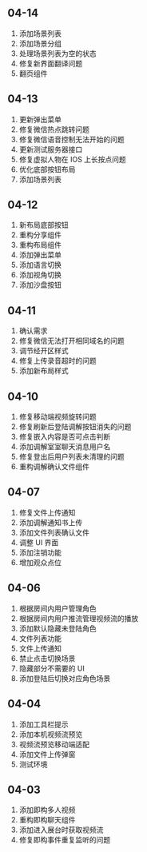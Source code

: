 ## 04-14

1. 添加场景列表
2. 添加场景分组
3. 处理场景列表为空的状态
4. 修复新界面翻译问题
5. 翻页组件

## 04-13

1. 更新弹出菜单
2. 修复微信热点跳转问题
3. 修复微信语音控制无法开始的问题
4. 更新测试服务器接口
5. 修复虚拟人物在 IOS 上长按点问题
6. 优化底部按钮布局
7. 添加场景列表

## 04-12

1. 新布局底部按钮
2. 重构分享组件
3. 重构布局组件
4. 添加弹出菜单
5. 添加语言切换
6. 添加视角切换
7. 添加沙盘按钮

## 04-11

1. 确认需求
2. 修复微信无法打开相同域名的问题
3. 调节经开区样式
4. 修复上传录音超时的问题
5. 添加新布局样式

## 04-10

1. 修复移动端视频旋转问题
2. 修复刷新后登陆调解按钮消失的问题
3. 修复嵌入内容是否可点击判断
4. 添加调解室室聊天消息用户名
5. 修复登出后用户列表未清理的问题
6. 重构调解确认文件组件

## 04-07

1. 修复文件上传通知
2. 添加调解通知书上传
3. 添加文件列表确认文件
4. 调整 UI 界面
5. 添加注销功能
6. 增加观众点位

## 04-06

1. 根据房间内用户管理角色
2. 根据房间内用户推流管理视频流的播放
3. 添加默认隐藏未登陆角色
4. 文件列表功能
5. 文件上传通知
6. 禁止点击切换场景
7. 隐藏部分不需要的 UI
8. 添加登陆后切换对应角色场景

## 04-04

1. 添加工具栏提示
2. 添加本机视频流预览
3. 视频流预览移动端适配
4. 添加文件上传弹窗
5. 测试环境

## 04-03

1. 添加即构多人视频
2. 重构即构聊天组件
3. 添加进入展台时获取视频流
4. 修复即构事件重复监听的问题